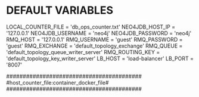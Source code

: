 # DEFAULT VARIABLES

LOCAL_COUNTER_FILE = 'db_ops_counter.txt'
NEO4JDB_HOST_IP = '127.0.0.1'
NEO4JDB_USERNAME = 'neo4j'
NEO4JDB_PASSWORD = 'neo4j'
RMQ_HOST = '127.0.0.1'
RMQ_USERNAME = 'guest'
RMQ_PASSWORD = 'guest'
RMQ_EXCHANGE = 'default_topology_exchange'
RMQ_QUEUE = 'default_topology_queue_writer_server'
RMQ_ROUTING_KEY = 'default_topology_key_writer_server'
LB_HOST = 'load-balancer'
LB_PORT = '8007'

#########################################
#host_counter_file:container_docker_file#
#########################################